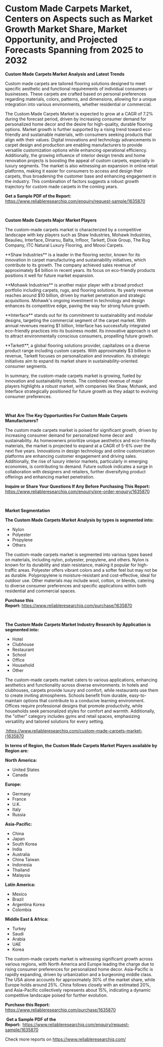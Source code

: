 <p><h1>Custom Made Carpets Market, Centers on Aspects such as Market Growth Market Share, Market Opportunity, and Projected Forecasts Spanning from 2025 to 2032</h1></p><p><strong>Custom Made Carpets Market Analysis and Latest Trends</strong></p>
<p><p>Custom made carpets are tailored flooring solutions designed to meet specific aesthetic and functional requirements of individual consumers or businesses. These carpets are crafted based on personal preferences regarding materials, colors, patterns, and dimensions, allowing for a unique integration into various environments, whether residential or commercial.</p><p>The Custom Made Carpets Market is expected to grow at a CAGR of 7.2% during the forecast period, driven by increasing consumer demand for personalized home decor and the desire for high-quality, durable flooring options. Market growth is further supported by a rising trend toward eco-friendly and sustainable materials, with consumers seeking products that align with their values. Digital innovations and technology advancements in carpet design and production are enabling manufacturers to provide versatile customization options while enhancing operational efficiency. Additionally, the growing influence of interior design trends and home renovation projects is boosting the appeal of custom carpets, especially in luxury segments. The market is also witnessing an expansion in online retail platforms, making it easier for consumers to access and design their carpets, thus broadening the customer base and enhancing engagement in the industry. This combination of factors suggests a robust growth trajectory for custom made carpets in the coming years.</p></p>
<p><strong>Get a Sample PDF of the Report:&nbsp;</strong> <a href="https://www.reliableresearchiq.com/enquiry/request-sample/1635870?utm_campaign=2282&utm_medium=2&utm_source=Github&utm_content=ia&utm_term=04042025&utm_id=custom-made-carpets">https://www.reliableresearchiq.com/enquiry/request-sample/1635870</a></p>
<p>&nbsp;</p>
<p><strong>Custom Made Carpets Major Market Players</strong></p>
<p><p>The custom-made carpets market is characterized by a competitive landscape with key players such as Shaw Industries, Mohawk Industries, Beaulieu, Interface, Dinarsu, Balta, Infloor, Tarkett, Dixie Group, The Rug Company, ITC Natural Luxury Flooring, and Moooi Carpets. </p><p>**Shaw Industries** is a leader in the flooring sector, known for its innovation in carpet manufacturing and sustainability initiatives, which contribute to its growth. The company achieved sales revenue of approximately $4 billion in recent years. Its focus on eco-friendly products positions it well for future market expansion.</p><p>**Mohawk Industries** is another major player with a broad product portfolio including carpets, rugs, and flooring solutions. Its yearly revenue reaches around $10 billion, driven by market penetration and strategic acquisitions. Mohawk's ongoing investment in technology and design enhances its competitive edge, paving the way for strong future growth.</p><p>**Interface** stands out for its commitment to sustainability and modular designs, targeting the commercial segment of the carpet market. With annual revenues nearing $1 billion, Interface has successfully integrated eco-friendly practices into its business model. Its innovative approach is set to attract environmentally conscious consumers, propelling future growth.</p><p>**Tarkett**, a global flooring solutions provider, capitalizes on a diverse product range including custom carpets. With approximately $3 billion in revenue, Tarkett focuses on personalization and innovation. Its strategic initiatives aim to expand its market share in sustainability-oriented consumer segments.</p><p>In summary, the custom-made carpets market is growing, fueled by innovation and sustainability trends. The combined revenue of major players highlights a robust market, with companies like Shaw, Mohawk, and Interface strategically positioned for future growth as they adapt to evolving consumer preferences.</p></p>
<p>&nbsp;</p>
<p><strong>What Are The Key Opportunities For Custom Made Carpets Manufacturers?</strong></p>
<p><p>The custom made carpets market is poised for significant growth, driven by increasing consumer demand for personalized home decor and sustainability. As homeowners prioritize unique aesthetics and eco-friendly materials, the market is projected to expand at a CAGR of 5-6% over the next five years. Innovations in design technology and online customization platforms are enhancing customer engagement and driving sales. Additionally, the rise of luxury interior markets, particularly in emerging economies, is contributing to demand. Future outlook indicates a surge in collaboration with designers and retailers, further diversifying product offerings and enhancing market penetration.</p></p>
<p><strong>Inquire or Share Your Questions If Any Before Purchasing This Report:</strong> <a href="https://www.reliableresearchiq.com/enquiry/pre-order-enquiry/1635870?utm_campaign=2282&utm_medium=2&utm_source=Github&utm_content=ia&utm_term=04042025&utm_id=custom-made-carpets">https://www.reliableresearchiq.com/enquiry/pre-order-enquiry/1635870</a></p>
<p>&nbsp;</p>
<p><strong>Market Segmentation</strong></p>
<p><strong>The Custom Made Carpets Market Analysis by types is segmented into:</strong></p>
<p><ul><li>Nylon</li><li>Polyester</li><li>Propylene</li><li>Others</li></ul></p>
<p><p>The custom-made carpets market is segmented into various types based on materials, including nylon, polyester, propylene, and others. Nylon is known for its durability and stain resistance, making it popular for high-traffic areas. Polyester offers vibrant colors and a softer feel but may not be as durable. Polypropylene is moisture-resistant and cost-effective, ideal for outdoor use. Other materials may include wool, cotton, or blends, catering to diverse consumer preferences and specific applications within both residential and commercial spaces.</p></p>
<p><strong>Purchase this Report:&nbsp;</strong><a href="https://www.reliableresearchiq.com/purchase/1635870?utm_campaign=2282&utm_medium=2&utm_source=Github&utm_content=ia&utm_term=04042025&utm_id=custom-made-carpets">https://www.reliableresearchiq.com/purchase/1635870</a></p>
<p>&nbsp;</p>
<p><strong>The Custom Made Carpets Market Industry Research by Application is segmented into:</strong></p>
<p><ul><li>Hotel</li><li>Clubhouse</li><li>Restaurant</li><li>School</li><li>Office</li><li>Household</li><li>Other</li></ul></p>
<p><p>The custom-made carpets market caters to various applications, enhancing aesthetics and functionality across diverse environments. In hotels and clubhouses, carpets provide luxury and comfort, while restaurants use them to create inviting atmospheres. Schools benefit from durable, easy-to-maintain options that contribute to a conducive learning environment. Offices require professional designs that promote productivity, while households seek personalized styles for comfort and warmth. Additionally, the "other" category includes gyms and retail spaces, emphasizing versatility and tailored solutions for every setting.</p></p>
<p><a href="https://www.reliableresearchiq.com/custom-made-carpets-market-r1635870?utm_campaign=2282&utm_medium=2&utm_source=Github&utm_content=ia&utm_term=04042025&utm_id=custom-made-carpets">&nbsp;https://www.reliableresearchiq.com/custom-made-carpets-market-r1635870</a></p>
<p><strong>In terms of Region, the Custom Made Carpets Market Players available by Region are:</strong></p>
<p>
    <p> <strong> North America: </strong>
        <ul>
            <li>United States</li>
            <li>Canada</li>
        </ul>
        </p> 
    <p> <strong> Europe: </strong>
        <ul>
            <li>Germany</li>
            <li>France</li>
            <li>U.K.</li>
            <li>Italy</li>
            <li>Russia</li>
        </ul>
        </p> 
    <p> <strong> Asia-Pacific: </strong>
        <ul>
            <li>China</li>
            <li>Japan</li>
            <li>South Korea</li>
            <li>India</li>
            <li>Australia</li>
            <li>China Taiwan</li>
            <li>Indonesia</li>
            <li>Thailand</li>
            <li>Malaysia</li>
        </ul>
        </p> 
    <p> <strong> Latin America: </strong>
        <ul>
            <li>Mexico</li>
            <li>Brazil</li>
            <li>Argentina Korea</li>
            <li>Colombia</li>
        </ul>
        </p> 
    <p> <strong> Middle East & Africa: </strong>
        <ul>
            <li>Turkey</li>
            <li>Saudi</li>
            <li>Arabia</li>
            <li>UAE</li>
            <li>Korea</li>
        </ul>
    </p>
    </p>
<p><p>The custom-made carpets market is witnessing significant growth across various regions, with North America and Europe leading the charge due to rising consumer preferences for personalized home decor. Asia-Pacific is rapidly expanding, driven by urbanization and a burgeoning middle class. The USA alone accounts for approximately 30% of the market share, while Europe holds around 25%. China follows closely with an estimated 20%, and Asia-Pacific collectively represents about 15%, indicating a dynamic competitive landscape poised for further evolution.</p></p>
<p><strong>Purchase this Report: </strong><a href="https://www.reliableresearchiq.com/purchase/1635870?utm_campaign=2282&utm_medium=2&utm_source=Github&utm_content=ia&utm_term=04042025&utm_id=custom-made-carpets">https://www.reliableresearchiq.com/purchase/1635870</a></p>
<p>&nbsp;<strong>Get a Sample PDF of the Report:&nbsp;&nbsp;</strong><a href="https://www.reliableresearchiq.com/enquiry/request-sample/1635870?utm_campaign=2282&utm_medium=2&utm_source=Github&utm_content=ia&utm_term=04042025&utm_id=custom-made-carpets">https://www.reliableresearchiq.com/enquiry/request-sample/1635870</a></p>
<p><strong></strong></p>
<p>Check more reports on <a href="https://www.reliableresearchiq.com/?utm_campaign=2282&utm_medium=2&utm_source=Github&utm_content=ia&utm_term=04042025&utm_id=custom-made-carpets">https://www.reliableresearchiq.com/</a></p>